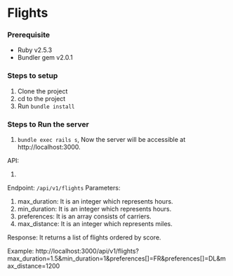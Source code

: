 # Flights

### Prerequisite

- Ruby v2.5.3
- Bundler gem v2.0.1

### Steps to setup

1. Clone the project
2. cd to the project
3. Run `bundle install`


### Steps to Run the server

1. `bundle exec rails s`, Now the server will be accessible at http://localhost:3000.


API:

1.

Endpoint: `/api/v1/flights`
Parameters:

1. max_duration: It is an integer which represents hours.
2. min_duration: It is an integer which represents hours.
3. preferences: It is an array consists of carriers.
4. max_distance: It is an integer which represents miles.

Response: It returns a list of flights ordered by score.

Example: http://localhost:3000/api/v1/flights?max_duration=1.5&min_duration=1&preferences[]=FR&preferences[]=DL&max_distance=1200
